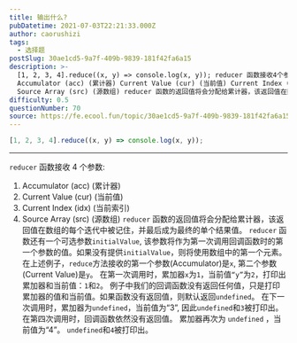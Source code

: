 ```yaml
---
title: 输出什么?
pubDatetime: 2021-07-03T22:21:33.000Z
author: caorushizi
tags:
  - 选择题
postSlug: 30ae1cd5-9a7f-409b-9839-181f42fa6a15
description: >-
  [1, 2, 3, 4].reduce((x, y) => console.log(x, y)); reducer 函数接收4个参数:
  Accumulator (acc) (累计器) Current Value (cur) (当前值) Current Index (idx) (当前索引)
  Source Array (src) (源数组) reducer 函数的返回值将会分配给累计器，该返回值在数组
difficulty: 0.5
questionNumber: 70
source: https://fe.ecool.fun/topic/30ae1cd5-9a7f-409b-9839-181f42fa6a15
---
```


```javascript
[1, 2, 3, 4].reduce((x, y) => console.log(x, y));
```

---

`reducer` 函数接收 4 个参数:

1. Accumulator (acc) (累计器)
2. Current Value (cur) (当前值)
3. Current Index (idx) (当前索引)
4. Source Array (src) (源数组)
   `reducer` 函数的返回值将会分配给累计器，该返回值在数组的每个迭代中被记住，并最后成为最终的单个结果值。
   `reducer` 函数还有一个可选参数`initialValue`, 该参数将作为第一次调用回调函数时的第一个参数的值。如果没有提供`initialValue`，则将使用数组中的第一个元素。
   在上述例子，`reduce`方法接收的第一个参数(Accumulator)是`x`, 第二个参数(Current Value)是`y`。
   在第一次调用时，累加器`x`为`1`，当前值`“y”`为`2`，打印出累加器和当前值：`1`和`2`。
   例子中我们的回调函数没有返回任何值，只是打印累加器的值和当前值。如果函数没有返回值，则默认返回`undefined`。 在下一次调用时，累加器为`undefined`，当前值为“3”, 因此`undefined`和`3`被打印出。
   在第四次调用时，回调函数依然没有返回值。 累加器再次为 `undefined` ，当前值为“4”。 `undefined`和`4`被打印出。
